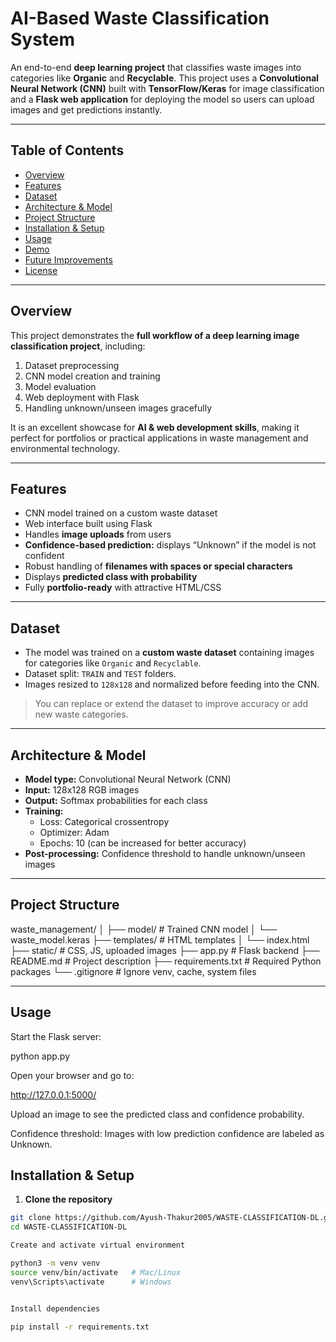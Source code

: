 # AI-Based Waste Classification System

An end-to-end **deep learning project** that classifies waste images into categories like **Organic** and **Recyclable**. This project uses a **Convolutional Neural Network (CNN)** built with **TensorFlow/Keras** for image classification and a **Flask web application** for deploying the model so users can upload images and get predictions instantly.  

---

## **Table of Contents**
- [Overview](#overview)  
- [Features](#features)  
- [Dataset](#dataset)  
- [Architecture & Model](#architecture--model)  
- [Project Structure](#project-structure)  
- [Installation & Setup](#installation--setup)  
- [Usage](#usage)  
- [Demo](#demo)  
- [Future Improvements](#future-improvements)  
- [License](#license)  

---

## **Overview**
This project demonstrates the **full workflow of a deep learning image classification project**, including:

1. Dataset preprocessing  
2. CNN model creation and training  
3. Model evaluation  
4. Web deployment with Flask  
5. Handling unknown/unseen images gracefully  

It is an excellent showcase for **AI & web development skills**, making it perfect for portfolios or practical applications in waste management and environmental technology.

---

## **Features**
- CNN model trained on a custom waste dataset  
- Web interface built using Flask  
- Handles **image uploads** from users  
- **Confidence-based prediction:** displays “Unknown” if the model is not confident  
- Robust handling of **filenames with spaces or special characters**  
- Displays **predicted class with probability**  
- Fully **portfolio-ready** with attractive HTML/CSS  

---

## **Dataset**
- The model was trained on a **custom waste dataset** containing images for categories like `Organic` and `Recyclable`.  
- Dataset split: `TRAIN` and `TEST` folders.  
- Images resized to `128x128` and normalized before feeding into the CNN.  

> You can replace or extend the dataset to improve accuracy or add new waste categories.  

---

## **Architecture & Model**
- **Model type:** Convolutional Neural Network (CNN)  
- **Input:** 128x128 RGB images  
- **Output:** Softmax probabilities for each class  
- **Training:**  
  - Loss: Categorical crossentropy  
  - Optimizer: Adam  
  - Epochs: 10 (can be increased for better accuracy)  
- **Post-processing:** Confidence threshold to handle unknown/unseen images  

---

## **Project Structure**
waste_management/
│
├── model/ # Trained CNN model
│ └── waste_model.keras
├── templates/ # HTML templates
│ └── index.html
├── static/ # CSS, JS, uploaded images
├── app.py # Flask backend
├── README.md # Project description
├── requirements.txt # Required Python packages
└── .gitignore # Ignore venv, cache, system files


---

## Usage

Start the Flask server:

python app.py


Open your browser and go to:

http://127.0.0.1:5000/


Upload an image to see the predicted class and confidence probability.

Confidence threshold: Images with low prediction confidence are labeled as Unknown.



## **Installation & Setup**
1. **Clone the repository**
```bash
git clone https://github.com/Ayush-Thakur2005/WASTE-CLASSIFICATION-DL.git
cd WASTE-CLASSIFICATION-DL

Create and activate virtual environment

python3 -m venv venv
source venv/bin/activate   # Mac/Linux
venv\Scripts\activate      # Windows


Install dependencies

pip install -r requirements.txt


